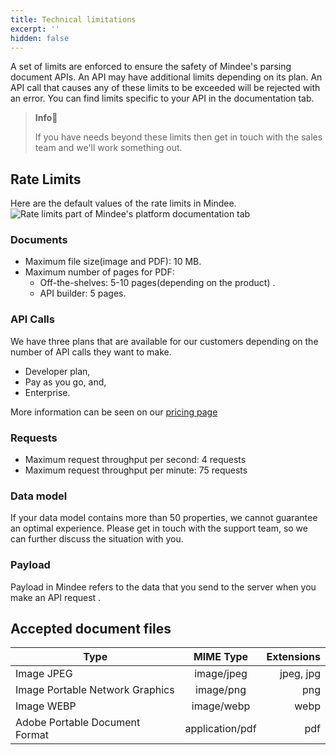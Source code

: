 ```yaml
---
title: Technical limitations
excerpt: ''
hidden: false
---
```


A set of limits are enforced to ensure the safety of Mindee's parsing document APIs. An API may have additional limits depending on its plan. An API call that causes any of these limits to be exceeded will be rejected with an error. You can find limits specific to your API in the documentation tab.

> **Info**📘
>
>If you have needs beyond these limits then get in touch with the sales team and we'll work something out.

## Rate Limits
Here are the default values of the rate limits in Mindee.
![Rate limits part of Mindee's platform documentation tab](https://files.readme.io/56777aa-ratelimits.png "rate limits")

### Documents
- Maximum file size(image and PDF): 10 MB.
- Maximum number of pages for PDF: 
    - Off-the-shelves: 5-10 pages(depending on the product) .
    - API builder: 5 pages.
    
### API Calls
We have three plans that are available for our customers depending on the number of API calls they want to make.
- Developer plan,
- Pay as you go, and,
- Enterprise.

More information can be seen on our [pricing page](https://mindee.com/pricing)

### Requests
- Maximum request throughput per second: 4 requests
- Maximum request throughput per minute: 75 requests

### Data model 
If your data model contains more than 50 properties, we cannot guarantee an optimal experience. 
Please get in touch with the support team, so we can further discuss the situation with you.

### Payload
Payload in Mindee refers to the data that you send to the server when you make an API request .

## Accepted document files

| Type    | MIME Type       | Extensions  |
| ------------- |:-------------:| -----:|
| Image JPEG     | image/jpeg |jpeg, jpg |
| Image Portable Network Graphics     | image/png     |   png|
| Image WEBP |  image/webp     |    webp |
| Adobe Portable Document Format | 	application/pdf | pdf|
